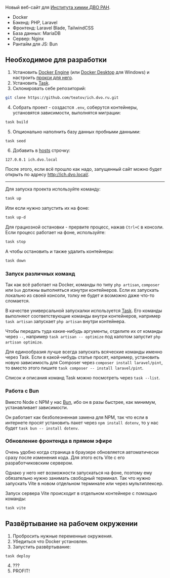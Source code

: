 Новый веб-сайт для [Института химии ДВО РАН](http://www.ich.dvo.ru/).

- Docker
- Бэкенд: PHP, Laravel
- Фронтенд: Laravel Blade, TailwindCSS
- База данных: MariaDB
- Сервер: Nginx
- Рантайм для JS: Bun

## Необходимое для разработки
1. Установить [Docker Engine](https://docs.docker.com/engine/install/)
(или [Docker Desktop](https://docs.docker.com/desktop/install/windows-install/)
для Windows) и настроить [прокси для него](https://gist.github.com/beeyev/143ec1ae9eb21e7c3b6d55f1bbaf5ce2).
2. Установить [Task](https://taskfile.dev/installation/#get-the-binary).
3. Склонировать себе репозиторий:
``` bash
git clone https://github.com/teatov/ich.dvo.ru.git
```
4. Собрать проект - создастся `.env`, соберутся контейнеры,
установятся зависимости, выполнятся миграции:
```bash
task build
```
5. Опционально наполнить базу данных пробными данными:
```bash
task seed
```
6. Добавить в [hosts](https://en.wikipedia.org/wiki/Hosts_(file)#Location_in_the_file_system) строчку:
```
127.0.0.1 ich.dvo.local
```

После этого, если всё прошло как надо,
запущенный сайт можно будет открыть по адресу http://ich.dvo.local/.

---
Для запуска проекта используйте команду:
```bash
task up
```

Или если нужно запустить их на фоне:
```bash
task up-d
```

Для грациозной остановки - прервите процесс, нажав `Ctrl+C` в консоли.
Если процесс работает на фоне, используйте:
```bash
task stop
```

А чтобы остановить и также удалить контейнеры:
```bash
task down
```

### Запуск различных команд
Так как всё работает на Docker, команды по типу `php artisan`,
`composer` или `bun` должны выполняться изнутри контейнеров.
Если их запускать локально из своей консоли,
толку не будет и возможно даже что-то сломается.

В качестве универсальной запускалки используется [Task](https://taskfile.dev/).
Его команды выполняют соответствующие команды внутри контейнеров,
например `task artisan` запускает `php artisan` внутри контейнера.

Чтобы передать туда какие-нибудь аргументы, отделите их от команды через `--`,
например `task artisan -- optimize` под капотом запустит `php artisan optimize`.

Для единообразия лучше всегда запускать всяческие команды именно через Task.
Если в какой-нибудь статье просят, например, установить новую зависимость
для Composer через `composer install laravel/pint`,
то вместо этого пишите `task composer -- install laravel/pint`.

Список и описания команд Task можно посмотреть через `task --list`.

### Работа с Bun
Вместо Node с NPM у нас [Bun](https://bun.sh/), ибо он в разы быстрее,
как минимум, устанавливает зависимости.

Он работает как безболезненная замена для NPM, так что если
в интернете просят установить пакет через `npm install dotenv`,
то у нас будет `task bun -- install dotenv`.

### Обновление фронтенда в прямом эфире
Очень удобно когда страница в браузере обновляется автоматически сразу
после изменения кода. Для этого есть Vite с его разработчиковским сервером.

Однако у него нет возможности запускаться на фоне,
поэтому ему обязательно нужно занимать свободный терминал.
Так что нужно запускать Vite в новом отдельном терминале или через мультиплексер.

Запуск сервера Vite происходит в отдельном контейнере с помощью команды:
```bash
task vite
```

## Развёртывание на рабочем окружении 
1. Пробросить нужные переменные окружения.
2. Убедиться что Docker установлен.
3. Запустить развёртывание:
```bash
task deploy
```
4. ???
5. PROFIT!

